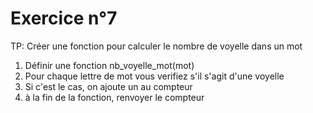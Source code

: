 # Exercice n°7

TP: Créer une fonction pour calculer le nombre de voyelle dans un mot

1. Définir une fonction nb_voyelle_mot(mot)
2. Pour chaque lettre de mot vous verifiez s'il s'agit d'une voyelle
3. Si c'est le cas, on ajoute un au compteur
4. à la fin de la fonction, renvoyer le compteur